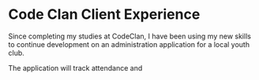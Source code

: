 # Code Clan Client Experience

Since completing my studies at CodeClan, I have been using my new skills to continue development on an administration application for a local youth club.

The application will track attendance and 